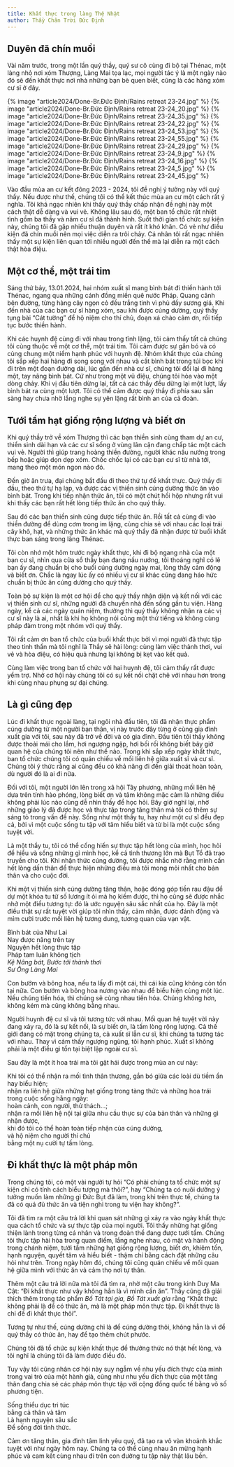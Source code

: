 ```yaml
---
title: Khất thực trong làng Thệ Nhật
author: Thầy Chân Trời Đức Định
---
```


## Duyên đã chín muồi

Vài năm trước, trong một lần quý thầy, quý sư cô cùng đi bộ tại Thénac, một làng nhỏ nơi xóm Thượng, Làng Mai tọa lạc, mọi người tác ý là một ngày nào đó sẽ đến khất thực nơi nhà những bạn bè quen biết, cũng là các hàng xóm cư sĩ ở đây.

{% image "article2024/Done-Br.Đức Định/Rains retreat 23-24.jpg" %}
{% image "article2024/Done-Br.Đức Định/Rains retreat 23-24_20.jpg" %}
{% image "article2024/Done-Br.Đức Định/Rains retreat 23-24_35.jpg" %}
{% image "article2024/Done-Br.Đức Định/Rains retreat 23-24_22.jpg" %}
{% image "article2024/Done-Br.Đức Định/Rains retreat 23-24_53.jpg" %}
{% image "article2024/Done-Br.Đức Định/Rains retreat 23-24_55.jpg" %}
{% image "article2024/Done-Br.Đức Định/Rains retreat 23-24_29.jpg" %}
{% image "article2024/Done-Br.Đức Định/Rains retreat 23-24_9.jpg" %}
{% image "article2024/Done-Br.Đức Định/Rains retreat 23-24_16.jpg" %}
{% image "article2024/Done-Br.Đức Định/Rains retreat 23-24_5.jpg" %}
{% image "article2024/Done-Br.Đức Định/Rains retreat 23-24_45.jpg" %}

Vào đầu mùa an cư kết đông 2023 - 2024, tôi đề nghị ý tưởng này với quý thầy. Nếu được như thế, chúng tôi có thể kết thúc mùa an cư một cách rất ý nghĩa. Tôi khá ngạc nhiên khi thấy quý thầy chấp nhận đề nghị này một cách thật dễ dàng và vui vẻ. Không lâu sau đó, một ban tổ chức rất nhiệt tình gồm ba thầy và năm cư sĩ đã thành hình. Suốt thời gian tổ chức sự kiện này, chúng tôi đã gặp nhiều thuận duyên và rất ít khó khăn. Có vẻ như điều kiện đã chín muồi nên mọi việc diễn ra trôi chảy. Cá nhân tôi rất ngạc nhiên thấy một sự kiện liên quan tới nhiều người đến thế mà lại diễn ra một cách thật hòa điệu.

## Một cơ thể, một trái tim

Sáng thứ bảy, 13.01.2024, hai nhóm xuất sĩ mang bình bát đi thiền hành tới Thénac, ngang qua những cánh đồng miền quê nước Pháp. Quang cảnh bên đường, từng hàng cây ngọn cỏ đều trắng tinh vì phủ đầy sương giá. Khi đến nhà của các bạn cư sĩ hàng xóm, sau khi được cúng dường, quý thầy tụng bài “Cát tường” để hộ niệm cho thí chủ, đoạn xá chào cảm ơn, rồi tiếp tục bước thiền hành.

Khi các huynh đệ cùng đi với nhau trong tĩnh lặng, tôi cảm thấy tất cả chúng tôi cùng thuộc về một cơ thể, một trái tim. Tôi cảm được sự gắn bó và có cùng chung một niềm hạnh phúc với huynh đệ. Nhóm khất thực của chúng tôi sắp xếp hai hàng đi song song với nhau và cất bình bát trong túi bọc khi đi trên một đoạn đường dài, lúc gần đến nhà cư sĩ, chúng tôi đổi lại đi hàng một, tay nâng bình bát. Cứ như trong một vũ điệu, chúng tôi hòa vào một dòng chảy. Khi vị đầu tiên dừng lại, tất cả các thầy đều dừng lại một lượt, lấy bình bát ra cùng một lượt. Tôi có thể cảm được quý thầy đi phía sau sẵn sàng hay chưa nhờ lắng nghe sự yên lặng rất bình an của cả đoàn.

## Tưới tẩm hạt giống rộng lượng và biết ơn

Khi quý thầy trở về xóm Thượng thì các bạn thiền sinh cùng tham dự an cư, thiền sinh dài hạn và các cư sĩ sống ở vùng lân cận đang chấp tác một cách vui vẻ. Người thì giúp trang hoàng thiền đường, người khác nấu nướng trong bếp hoặc giúp dọn dẹp xóm. Chốc chốc lại có các bạn cư sĩ từ nhà tới, mang theo một món ngon nào đó.

Đến giờ ăn trưa, đại chúng bắt đầu đi theo thứ tự để khất thực. Quý thầy đi đầu, theo thứ tự hạ lạp, và được các vị thiền sinh cúng dường thức ăn vào bình bát. Trong khi tiếp nhận thức ăn, tôi có một chút hồi hộp nhưng rất vui khi thấy các bạn rất hết lòng tiếp thức ăn cho quý thầy.

Sau đó các bạn thiền sinh cũng được tiếp thức ăn. Rồi tất cả cùng đi vào thiền đường để dùng cơm trong im lặng, cùng chia sẻ với nhau các loại trái cây khô, hạt, và những thức ăn khác mà quý thầy đã nhận được từ buổi khất thực ban sáng trong làng Thénac.

Tôi còn nhớ một hôm trước ngày khất thực, khi đi bộ ngang nhà của một bạn cư sĩ, nhìn qua cửa sổ thấy bạn đang nấu nướng, tôi thoáng nghĩ có lẽ bạn ấy đang chuẩn bị cho buổi cúng dường ngày mai, lòng thấy cảm động và biết ơn. Chắc là ngay lúc ấy có nhiều vị cư sĩ khác cũng đang háo hức chuẩn bị thức ăn cúng dường cho quý thầy.

Toàn bộ sự kiện là một cơ hội để cho quý thầy nhận diện và kết nối với các vị thiền sinh cư sĩ, những người đã chuyển nhà đến sống gần tu viện. Hàng ngày, kể cả các ngày quán niệm, thường thì quý thầy không nhận ra các vị cư sĩ này là ai, nhất là khi họ không nói cùng một thứ tiếng và không cùng pháp đàm trong một nhóm với quý thầy.

Tôi rất cảm ơn ban tổ chức của buổi khất thực bởi vì mọi người đã thực tập theo tinh thần mà tôi nghĩ là Thầy sẽ hài lòng: cùng làm việc thảnh thơi, vui vẻ và hòa điệu, có hiệu quả nhưng lại không bị kẹt vào kết quả.

Cùng làm việc trong ban tổ chức với hai huynh đệ, tôi cảm thấy rất được yểm trợ. Nhờ cơ hội này chúng tôi có sự kết nối chặt chẽ với nhau hơn trong khi cùng nhau phụng sự đại chúng.

## Là gì cũng đẹp

Lúc đi khất thực ngoài làng, tại ngôi nhà đầu tiên, tôi đã nhận thực phẩm cúng dường từ một người bạn thân, vị này trước đây từng ở cùng gia đình xuất gia với tôi, sau này đã trở về đời và có gia đình. Đầu tiên tôi thấy không được thoải mái cho lắm, hơi ngượng ngập, hơi bối rối không biết bây giờ quan hệ của chúng tôi nên như thế nào. Trong khi sắp xếp ngày khất thực, ban tổ chức chúng tôi có quán chiếu về mối liên hệ giữa xuất sĩ và cư sĩ. Chúng tôi ý thức rằng ai cũng đều có khả năng đi đến giải thoát hoàn toàn, dù người đó là ai đi nữa.

Đối với tôi, một người lớn lên trong xã hội Tây phương, những mối liên hệ dựa trên tính hào phóng, lòng biết ơn và tâm không mặc cảm là những điều không phải lúc nào cũng dễ nhìn thấy để học hỏi. Bây giờ nghĩ lại, nhờ những giáo lý đã được học và thực tập trong tăng thân mà tôi có thêm sự sáng tỏ trong vấn đề này. Sống như một thầy tu, hay như một cư sĩ đều đẹp cả, bởi vì một cuộc sống tu tập với tâm hiểu biết và từ bi là một cuộc sống tuyệt vời.

Là một thầy tu, tôi có thể cống hiến sự thực tập hết lòng của mình, học hỏi để hiểu và sống những gì mình học, kể cả tình thương lớn mà Bụt Tổ đã trao truyền cho tôi. Khi nhận thức cúng dường, tôi được nhắc nhở rằng mình cần hết lòng dấn thân để thực hiện những điều mà tôi mong mỏi nhất cho bản thân và cho cuộc đời.

Khi một vị thiền sinh cúng dường tăng thân, hoặc đóng góp tiền rau đậu để dự một khóa tu từ số lương ít ỏi mà họ kiếm được, thì họ cũng sẽ được nhắc nhở một điều tương tự: đó là ước nguyện sâu sắc nhất của họ. Đây là một điều thật sự rất tuyệt vời giúp tôi nhìn thấy, cảm nhận, được đánh động và mỉm cười trước mối liên hệ tương dung, tương quan của vạn vật.

<div class="verse"><p>Bình bát của Như Lai<br/>
Nay được nâng trên tay<br/>
Nguyện hết lòng thực tập<br/>
Pháp tam luân không tịch<br/><cite>Kệ Nâng bát, Bước tới thảnh thơi<br/>Sư Ông Làng Mai</cite></p></div>

Con bướm và bông hoa, nếu ta lấy đi một cái, thì cái kia cũng không còn tồn tại nữa. Con bướm và bông hoa nương vào nhau để biểu hiện cùng một lúc. Nếu chúng tiến hóa, thì chúng sẽ cùng nhau tiến hóa. Chúng không hơn, không kém mà cũng không bằng nhau.

Người huynh đệ cư sĩ và tôi tương tức với nhau. Mối quan hệ tuyệt vời này đang xảy ra, đó là sự kết nối, là sự biết ơn, là tấm lòng rộng lượng. Cả thế giới đang có mặt trong chúng ta, cả xuất sĩ lẫn cư sĩ, khi chúng ta tương tác với nhau. Thay vì cảm thấy ngượng ngùng, tôi hạnh phúc. Xuất sĩ không phải là một điều gì tồn tại biệt lập ngoài cư sĩ.

Sau đây là một ít hoa trái mà tôi gặt hái được trong mùa an cư này:

<div class="verse"><p>Khi tôi có thể nhận ra mối tình thân thương, gắn bó giữa các loài dù tiềm ẩn hay biểu hiện;<br/>
nhận ra liên hệ giữa những hạt giống trong tàng thức và những hoa trái trong cuộc sống hằng ngày:<br/>
hoàn cảnh, con người, thử thách…;<br/>
nhận ra mối liên hệ nội tại giữa nhu cầu thực sự của bản thân và những gì nhận được,<br/>
khi đó tôi có thể hoàn toàn tiếp nhận của cúng dường,<br/>
và hộ niệm cho người thí chủ<br/>
bằng một nụ cười tự tấm lòng.</p></div>

## Đi khất thực là một pháp môn

Trong chúng tôi, có một vài người tự hỏi “Có phải chúng ta tổ chức một sự kiện chỉ có tính cách biểu tượng mà thôi?”, hay “Chúng ta có nuôi dưỡng ý tưởng muốn làm những gì Đức Bụt đã làm, trong khi trên thực tế, chúng ta đã có quá đủ thức ăn và tiện nghi trong tu viện hay không?”.

Tôi đã tìm ra một câu trả lời khi quan sát những gì xảy ra vào ngày khất thực qua cách tổ chức và sự thực tập của mọi người. Tôi thấy những hạt giống thiện lành trong từng cá nhân và trong đoàn thể đang được tưới tẩm. Chúng tôi thực tập hài hòa trong quan điểm, lắng nghe nhau, có mặt và hành động trong chánh niệm, tưới tẩm những hạt giống rộng lượng, biết ơn, khiêm tốn, hạnh nguyện, quyết tâm và hiểu biết - thậm chí bằng cách đặt những câu hỏi như trên. Trong ngày hôm đó, chúng tôi cũng quán chiếu về mối quan hệ giữa mình với thức ăn và cảm thọ nơi tự thân.

Thêm một câu trả lời nữa mà tôi đã tìm ra, nhờ một câu trong kinh Duy Ma Cật: “Đi khất thực như vậy không hẳn là vì mình cần ăn”. Thầy cũng đã giải thích thêm trong tác phẩm *Bồ Tát tại gia, Bồ Tát xuất gia* rằng “Khất thực không phải là để có thức ăn, mà là một pháp môn thực tập. Đi khất thực là chỉ để đi khất thực thôi”.

Tương tự như thế, cúng dường chỉ là để cúng dường thôi, không hẳn là vì để quý thầy có thức ăn, hay để tạo thêm chút phước.

Chúng tôi đã tổ chức sự kiện khất thực để thưởng thức nó thật hết lòng, và tôi nghĩ là chúng tôi đã làm được điều đó.

Tuy vậy tôi cũng nhân cơ hội này suy ngẫm về nhu yếu đích thực của mình trong vai trò của một hành giả, cũng như nhu yếu đích thực của một tăng thân đang chia sẻ các pháp môn thực tập với cộng đồng quốc tế bằng vô số phương tiện.

<div class="verse"><p>Sống thiểu dục tri túc<br/>
bằng cả thân và tâm<br/>
Là hạnh nguyện sâu sắc<br/>
Để sống đời tỉnh thức.</p></div>

Cảm ơn tăng thân, gia đình tâm linh yêu quý, đã tạo ra vô vàn khoảnh khắc tuyệt vời như ngày hôm nay. Chúng ta có thể cùng nhau ăn mừng hạnh phúc và cam kết cùng nhau đi trên con đường tu tập này thật lâu bền.